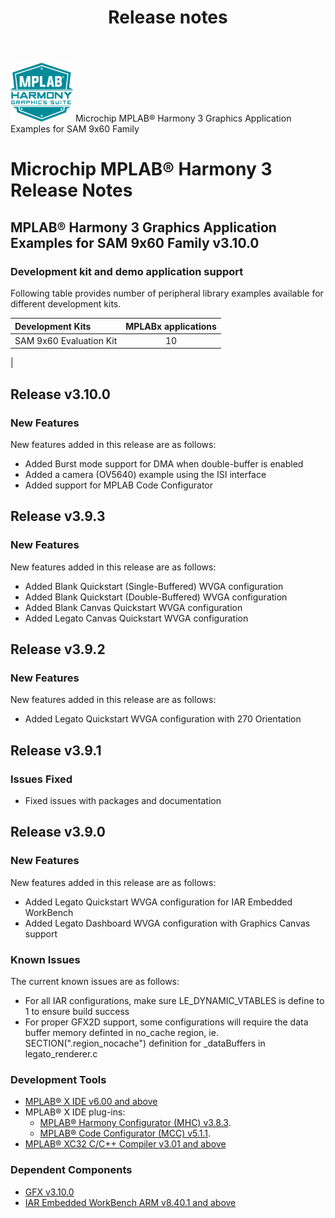 ﻿---
title: Release notes
nav_order: 99
---

![MPLAB® Harmony Graphics Suite](./docs/images/mhgs.png) Microchip MPLAB® Harmony 3 Graphics Application Examples for SAM 9x60 Family
# Microchip MPLAB® Harmony 3 Release Notes

## MPLAB® Harmony 3 Graphics Application Examples for SAM 9x60 Family v3.10.0

### Development kit and demo application support

Following table provides number of peripheral library examples available for different development kits.

| Development Kits  | MPLABx applications |
|:-----------------|:-------------------:|
| SAM 9x60 Evaluation Kit | 10 |
|

## Release v3.10.0

### New Features

New features added in this release are as follows:

- Added Burst mode support for DMA when double-buffer is enabled
- Added a camera (OV5640) example using the ISI interface
- Added support for MPLAB Code Configurator

## Release v3.9.3

### New Features

New features added in this release are as follows:

- Added Blank Quickstart (Single-Buffered) WVGA configuration
- Added Blank Quickstart (Double-Buffered) WVGA configuration
- Added Blank Canvas Quickstart WVGA configuration
- Added Legato Canvas Quickstart WVGA configuration

## Release v3.9.2

### New Features

New features added in this release are as follows:

- Added Legato Quickstart WVGA configuration with 270 Orientation


## Release v3.9.1

### Issues Fixed

- Fixed issues with packages and documentation


## Release v3.9.0

### New Features

New features added in this release are as follows:

- Added Legato Quickstart WVGA configuration for IAR Embedded WorkBench
- Added Legato Dashboard WVGA configuration with Graphics Canvas support

### Known Issues

The current known issues are as follows:

- For all IAR configurations, make sure LE_DYNAMIC_VTABLES is define to 1 to ensure build success
- For proper GFX2D support, some configurations will require the data buffer memory definted in no_cache region, ie. SECTION(".region_nocache") definition for _dataBuffers in legato_renderer.c

### Development Tools

- [MPLAB® X IDE v6.00 and above](https://www.microchip.com/mplab/mplab-x-ide)
- MPLAB® X IDE plug-ins:
    - [MPLAB® Harmony Configurator (MHC) v3.8.3](https://www.microchip.com/en-us/tools-resources/configure/mplab-code-configurator).
    - [MPLAB® Code Configurator (MCC) v5.1.1](https://github.com/Microchip-MPLAB-Harmony/mplabx-plugin).
- [MPLAB® XC32 C/C++ Compiler v3.01 and above](https://www.microchip.com/mplab/compilers)

### Dependent Components

* [GFX v3.10.0](https://github.com/Microchip-MPLAB-Harmony/gfx/releases/tag/v3.10.0)
* [IAR Embedded WorkBench ARM v8.40.1 and above](https://www.iar.com/iar-embedded-workbench/#!?architecture=Arm)
